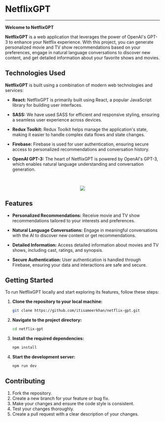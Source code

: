 
# NetflixGPT

<hr>

**Welcome to NetflixGPT**

**NetflixGPT** is a web application that leverages the power of OpenAI's GPT-3 to enhance your Netflix experience. With this project, you can generate personalized movie and TV show recommendations based on your preferences, engage in natural language conversations to discover new content, and get detailed information about your favorite shows and movies.

## **Technologies Used**

**NetflixGPT** is built using a combination of modern web technologies and services:

- **React:** NetflixGPT is primarily built using React, a popular JavaScript library for building user interfaces.

- **SASS:** We have used SASS for efficient and responsive styling, ensuring a seamless user experience across devices.

- **Redux Toolkit:** Redux Toolkit helps manage the application's state, making it easier to handle complex data flows and state changes.

- **Firebase:** Firebase is used for user authentication, ensuring secure access to personalized recommendations and conversation history.

- **OpenAI GPT-3:** The heart of NetflixGPT is powered by OpenAI's GPT-3, which enables natural language understanding and conversation generation.

<br>

<p align="center">
  <a href="https://skillicons.dev">
    <img src="https://skillicons.dev/icons?i=html,sass,javascript,react,firebase,redux,mui,git,jest,vercel,vite,webpack,vscode" />
  </a>
</p>

## **Features**

- **Personalized Recommendations:** Receive movie and TV show recommendations tailored to your interests and preferences.

- **Natural Language Conversations:** Engage in meaningful conversations with the AI to discover new content or get recommendations.

- **Detailed Information:** Access detailed information about movies and TV shows, including cast, ratings, and synopsis.

- **Secure Authentication:** User authentication is handled through Firebase, ensuring your data and interactions are safe and secure.

## **Getting Started** 

To run NetflixGPT locally and start exploring its features, follow these steps:

1. **Clone the repository to your local machine:**

   ```bash
   git clone https://github.com/itisameerkhan/netflix-gpt.git

2. **Navigate to the project directory:**

   ```bash
   cd netflix-gpt
   
3. **Install the required dependencies:**

   ```bash
   npm install

3. **Start the development server:**

   ```bash
   npm run dev

  ## **Contributing**
1. Fork the repository.
2. Create a new branch for your feature or bug fix.
3. Make your changes and ensure the code style is consistent.
4. Test your changes thoroughly.
5. Create a pull request with a clear description of your changes.

